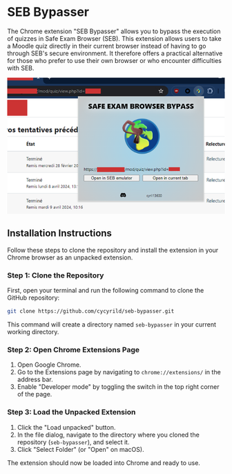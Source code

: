 # SEB Bypasser

The Chrome extension "SEB Bypasser" allows you to bypass the execution of quizzes in Safe Exam Browser (SEB). This extension allows users to take a Moodle quiz directly in their current browser instead of having to go through SEB's secure environment. It therefore offers a practical alternative for those who prefer to use their own browser or who encounter difficulties with SEB.

![SEB Bypasser](image1.png)

## Installation Instructions

Follow these steps to clone the repository and install the extension in your Chrome browser as an unpacked extension.

### Step 1: Clone the Repository

First, open your terminal and run the following command to clone the GitHub repository:

```sh
git clone https://github.com/cycyrild/seb-bypasser.git
```

This command will create a directory named `seb-bypasser` in your current working directory.

### Step 2: Open Chrome Extensions Page

1. Open Google Chrome.
2. Go to the Extensions page by navigating to `chrome://extensions/` in the address bar.
3. Enable "Developer mode" by toggling the switch in the top right corner of the page.

### Step 3: Load the Unpacked Extension

1. Click the "Load unpacked" button.
2. In the file dialog, navigate to the directory where you cloned the repository (`seb-bypasser`), and select it.
3. Click "Select Folder" (or "Open" on macOS).

The extension should now be loaded into Chrome and ready to use.
